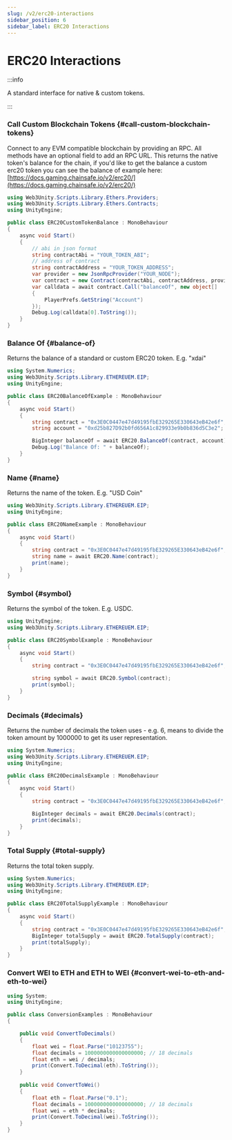 ```yaml
---
slug: /v2/erc20-interactions
sidebar_position: 6
sidebar_label: ERC20 Interactions
---
```



# ERC20 Interactions

:::info

A standard interface for native & custom tokens.

:::

### Call Custom Blockchain Tokens {#call-custom-blockchain-tokens}

Connect to any EVM compatible blockchain by providing an RPC. All methods have an optional field to add an RPC URL. This returns the native token's balance for the chain, if you'd like to get the balance a custom erc20 token you can see the balance of example here: [https://docs.gaming.chainsafe.io/v2/erc20/](https://docs.gaming.chainsafe.io/v2/erc20/)

```csharp
using Web3Unity.Scripts.Library.Ethers.Providers;
using Web3Unity.Scripts.Library.Ethers.Contracts;
using UnityEngine;

public class ERC20CustomTokenBalance : MonoBehaviour
{
    async void Start()
    {
        // abi in json format
        string contractAbi = "YOUR_TOKEN_ABI";
        // address of contract
        string contractAddress = "YOUR_TOKEN_ADDRESS";
        var provider = new JsonRpcProvider("YOUR_NODE");
        var contract = new Contract(contractAbi, contractAddress, provider);
        var calldata = await contract.Call("balanceOf", new object[]
        {
            PlayerPrefs.GetString("Account")
        });
        Debug.Log(calldata[0].ToString());
    }
}
```

### Balance Of {#balance-of}

Returns the balance of a standard or custom ERC20 token. E.g. "xdai"

```csharp
using System.Numerics;
using Web3Unity.Scripts.Library.ETHEREUEM.EIP;
using UnityEngine;

public class ERC20BalanceOfExample : MonoBehaviour
{
    async void Start()
    {
        string contract = "0x3E0C0447e47d49195fbE329265E330643eB42e6f";
        string account = "0xd25b827D92b0fd656A1c829933e9b0b836d5C3e2";

        BigInteger balanceOf = await ERC20.BalanceOf(contract, account);
        Debug.Log("Balance Of: " + balanceOf);
    }
}
```

### Name {#name}

Returns the name of the token. E.g. "USD Coin"

```csharp
using Web3Unity.Scripts.Library.ETHEREUEM.EIP;
using UnityEngine;

public class ERC20NameExample : MonoBehaviour
{
    async void Start()
    {
        string contract = "0x3E0C0447e47d49195fbE329265E330643eB42e6f";
        string name = await ERC20.Name(contract);
        print(name);
    }
}
```

### Symbol {#symbol}

Returns the symbol of the token. E.g. USDC.

```csharp
using UnityEngine;
using Web3Unity.Scripts.Library.ETHEREUEM.EIP;

public class ERC20SymbolExample : MonoBehaviour
{
    async void Start()
    {
        string contract = "0x3E0C0447e47d49195fbE329265E330643eB42e6f";

        string symbol = await ERC20.Symbol(contract);
        print(symbol);
    }
}
```

### Decimals {#decimals}

Returns the number of decimals the token uses - e.g. 6, means to divide the token amount by 1000000 to get its user representation.

```csharp
using System.Numerics;
using Web3Unity.Scripts.Library.ETHEREUEM.EIP;
using UnityEngine;

public class ERC20DecimalsExample : MonoBehaviour
{
    async void Start()
    {
        string contract = "0x3E0C0447e47d49195fbE329265E330643eB42e6f";

        BigInteger decimals = await ERC20.Decimals(contract);
        print(decimals);
    }
}
```

### Total Supply {#total-supply}

Returns the total token supply.

```csharp
using System.Numerics;
using Web3Unity.Scripts.Library.ETHEREUEM.EIP;
using UnityEngine;

public class ERC20TotalSupplyExample : MonoBehaviour
{
    async void Start()
    {
        string contract = "0x3E0C0447e47d49195fbE329265E330643eB42e6f";
        BigInteger totalSupply = await ERC20.TotalSupply(contract);
        print(totalSupply);
    }
}
```

### Convert WEI to ETH and ETH to WEI {#convert-wei-to-eth-and-eth-to-wei}

```csharp
using System;
using UnityEngine;

public class ConversionExamples : MonoBehaviour
{

    public void ConvertToDecimals()
    {
        float wei = float.Parse("10123755");
        float decimals = 1000000000000000000; // 18 decimals
        float eth = wei / decimals;
        print(Convert.ToDecimal(eth).ToString());
    }
    
    public void ConvertToWei()
    {
        float eth = float.Parse("0.1");
        float decimals = 1000000000000000000; // 18 decimals
        float wei = eth * decimals;
        print(Convert.ToDecimal(wei).ToString());
    }
}
```
